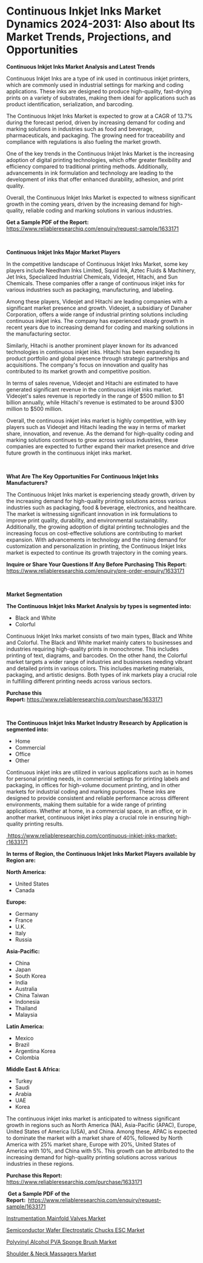 <p><h1>Continuous Inkjet Inks Market Dynamics 2024-2031: Also about Its Market Trends, Projections, and Opportunities</h1></p><p><strong>Continuous Inkjet Inks Market Analysis and Latest Trends</strong></p>
<p><p>Continuous Inkjet Inks are a type of ink used in continuous inkjet printers, which are commonly used in industrial settings for marking and coding applications. These inks are designed to produce high-quality, fast-drying prints on a variety of substrates, making them ideal for applications such as product identification, serialization, and barcoding.</p><p>The Continuous Inkjet Inks Market is expected to grow at a CAGR of 13.7% during the forecast period, driven by increasing demand for coding and marking solutions in industries such as food and beverage, pharmaceuticals, and packaging. The growing need for traceability and compliance with regulations is also fueling the market growth.</p><p>One of the key trends in the Continuous Inkjet Inks Market is the increasing adoption of digital printing technologies, which offer greater flexibility and efficiency compared to traditional printing methods. Additionally, advancements in ink formulation and technology are leading to the development of inks that offer enhanced durability, adhesion, and print quality.</p><p>Overall, the Continuous Inkjet Inks Market is expected to witness significant growth in the coming years, driven by the increasing demand for high-quality, reliable coding and marking solutions in various industries.</p></p>
<p><strong>Get a Sample PDF of the Report:&nbsp;</strong> <a href="https://www.reliableresearchiq.com/enquiry/request-sample/1633171">https://www.reliableresearchiq.com/enquiry/request-sample/1633171</a></p>
<p>&nbsp;</p>
<p><strong>Continuous Inkjet Inks Major Market Players</strong></p>
<p><p>In the competitive landscape of Continuous Inkjet Inks Market, some key players include Needham Inks Limited, Squid Ink, Aztec Fluids & Machinery, Jet Inks, Specialized Industrial Chemicals, Videojet, Hitachi, and Sun Chemicals. These companies offer a range of continuous inkjet inks for various industries such as packaging, manufacturing, and labeling.</p><p>Among these players, Videojet and Hitachi are leading companies with a significant market presence and growth. Videojet, a subsidiary of Danaher Corporation, offers a wide range of industrial printing solutions including continuous inkjet inks. The company has experienced steady growth in recent years due to increasing demand for coding and marking solutions in the manufacturing sector.</p><p>Similarly, Hitachi is another prominent player known for its advanced technologies in continuous inkjet inks. Hitachi has been expanding its product portfolio and global presence through strategic partnerships and acquisitions. The company's focus on innovation and quality has contributed to its market growth and competitive position.</p><p>In terms of sales revenue, Videojet and Hitachi are estimated to have generated significant revenue in the continuous inkjet inks market. Videojet's sales revenue is reportedly in the range of $500 million to $1 billion annually, while Hitachi's revenue is estimated to be around $300 million to $500 million.</p><p>Overall, the continuous inkjet inks market is highly competitive, with key players such as Videojet and Hitachi leading the way in terms of market share, innovation, and revenue. As the demand for high-quality coding and marking solutions continues to grow across various industries, these companies are expected to further expand their market presence and drive future growth in the continuous inkjet inks market.</p></p>
<p>&nbsp;</p>
<p><strong>What Are The Key Opportunities For Continuous Inkjet Inks Manufacturers?</strong></p>
<p><p>The Continuous Inkjet Inks market is experiencing steady growth, driven by the increasing demand for high-quality printing solutions across various industries such as packaging, food & beverage, electronics, and healthcare. The market is witnessing significant innovation in ink formulations to improve print quality, durability, and environmental sustainability. Additionally, the growing adoption of digital printing technologies and the increasing focus on cost-effective solutions are contributing to market expansion. With advancements in technology and the rising demand for customization and personalization in printing, the Continuous Inkjet Inks market is expected to continue its growth trajectory in the coming years.</p></p>
<p><strong>Inquire or Share Your Questions If Any Before Purchasing This Report:</strong> <a href="https://www.reliableresearchiq.com/enquiry/pre-order-enquiry/1633171">https://www.reliableresearchiq.com/enquiry/pre-order-enquiry/1633171</a></p>
<p>&nbsp;</p>
<p><strong>Market Segmentation</strong></p>
<p><strong>The Continuous Inkjet Inks Market Analysis by types is segmented into:</strong></p>
<p><ul><li>Black and White</li><li>Colorful</li></ul></p>
<p><p>Continuous Inkjet Inks market consists of two main types, Black and White and Colorful. The Black and White market mainly caters to businesses and industries requiring high-quality prints in monochrome. This includes printing of text, diagrams, and barcodes. On the other hand, the Colorful market targets a wider range of industries and businesses needing vibrant and detailed prints in various colors. This includes marketing materials, packaging, and artistic designs. Both types of ink markets play a crucial role in fulfilling different printing needs across various sectors.</p></p>
<p><strong>Purchase this Report:&nbsp;</strong><a href="https://www.reliableresearchiq.com/purchase/1633171">https://www.reliableresearchiq.com/purchase/1633171</a></p>
<p>&nbsp;</p>
<p><strong>The Continuous Inkjet Inks Market Industry Research by Application is segmented into:</strong></p>
<p><ul><li>Home</li><li>Commercial</li><li>Office</li><li>Other</li></ul></p>
<p><p>Continuous inkjet inks are utilized in various applications such as in homes for personal printing needs, in commercial settings for printing labels and packaging, in offices for high-volume document printing, and in other markets for industrial coding and marking purposes. These inks are designed to provide consistent and reliable performance across different environments, making them suitable for a wide range of printing applications. Whether at home, in a commercial space, in an office, or in another market, continuous inkjet inks play a crucial role in ensuring high-quality printing results.</p></p>
<p><a href="https://www.reliableresearchiq.com/continuous-inkjet-inks-market-r1633171">&nbsp;https://www.reliableresearchiq.com/continuous-inkjet-inks-market-r1633171</a></p>
<p><strong>In terms of Region, the Continuous Inkjet Inks Market Players available by Region are:</strong></p>
<p>
    <p> <strong> North America: </strong>
        <ul>
            <li>United States</li>
            <li>Canada</li>
        </ul>
        </p> 
    <p> <strong> Europe: </strong>
        <ul>
            <li>Germany</li>
            <li>France</li>
            <li>U.K.</li>
            <li>Italy</li>
            <li>Russia</li>
        </ul>
        </p> 
    <p> <strong> Asia-Pacific: </strong>
        <ul>
            <li>China</li>
            <li>Japan</li>
            <li>South Korea</li>
            <li>India</li>
            <li>Australia</li>
            <li>China Taiwan</li>
            <li>Indonesia</li>
            <li>Thailand</li>
            <li>Malaysia</li>
        </ul>
        </p> 
    <p> <strong> Latin America: </strong>
        <ul>
            <li>Mexico</li>
            <li>Brazil</li>
            <li>Argentina Korea</li>
            <li>Colombia</li>
        </ul>
        </p> 
    <p> <strong> Middle East & Africa: </strong>
        <ul>
            <li>Turkey</li>
            <li>Saudi</li>
            <li>Arabia</li>
            <li>UAE</li>
            <li>Korea</li>
        </ul>
    </p>
    </p>
<p><p>The continuous inkjet inks market is anticipated to witness significant growth in regions such as North America (NA), Asia-Pacific (APAC), Europe, United States of America (USA), and China. Among these, APAC is expected to dominate the market with a market share of 40%, followed by North America with 25% market share, Europe with 20%, United States of America with 10%, and China with 5%. This growth can be attributed to the increasing demand for high-quality printing solutions across various industries in these regions.</p></p>
<p><strong>Purchase this Report: </strong><a href="https://www.reliableresearchiq.com/purchase/1633171">https://www.reliableresearchiq.com/purchase/1633171</a></p>
<p>&nbsp;<strong>Get a Sample PDF of the Report:&nbsp;&nbsp;</strong><a href="https://www.reliableresearchiq.com/enquiry/request-sample/1633171">https://www.reliableresearchiq.com/enquiry/request-sample/1633171</a></p>
<p><strong></strong></p>
<p><p><a href="https://issuu.com/reportprime-2/docs/instrumentation-mainfold-valves-market-size-2030.p">Instrumentation Mainfold Valves Market</a></p><p><a href="https://medium.com/@mdmasty/global-semiconductor-wafer-electrostatic-chucks-esc-industry-types-applications-market-players-1e9980aca9a3">Semiconductor Wafer Electrostatic Chucks ESC Market</a></p><p><a href="https://medium.com/@natoshajacobsk69/market-forecast-global-polyvinyl-alcohol-pva-sponge-brush-trends-and-impact-analysis-2024-2031-5a1fe89fa280">Polyvinyl Alcohol PVA Sponge Brush Market</a></p><p><a href="https://github.com/waughhelen1/Market-Research-Report-List-1/blob/main/shoulder-neck-massagers-market.md">Shoulder & Neck Massagers Market</a></p></p>